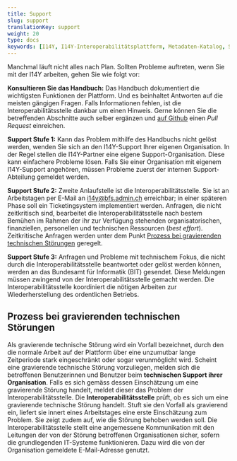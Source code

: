 ```yaml
---
title: Support
slug: support
translationKey: support
weight: 20
type: docs
keywords: [I14Y, I14Y-Interoperabilitätsplattform, Metadaten-Katalog, Software as a Service, SaaS, Support, technische Hilfe, Probleme, Bug]
---
```


Manchmal läuft nicht alles nach Plan. Sollten Probleme auftreten, wenn Sie mit der I14Y arbeiten, gehen Sie wie folgt vor: 

__Konsultieren Sie das Handbuch:__ Das Handbuch dokumentiert die wichtigsten Funktionen der Plattform. Und es beinhaltet Antworten auf die meisten gängigen Fragen. Falls Informationen fehlen, ist die Interoperabilitätsstelle dankbar um einen Hinweis. Gerne können Sie die betreffenden Abschnitte auch selber ergänzen und [auf Github](https://github.com/I14Y-ch/handbook) einen _Pull Request_ einreichen. 

__Support Stufe 1:__ Kann das Problem mithilfe des Handbuchs nicht gelöst werden, wenden Sie sich an den I14Y-Support Ihrer eigenen Organisation. In der Regel stellen die I14Y-Partner eine eigene Support-Organisation. Diese kann einfachere Probleme lösen. Falls Sie einer Organisation mit eigenem I14Y-Support angehören, müssen Probleme zuerst der internen Support-Abteilung gemeldet werden.

__Support Stufe 2:__ Zweite Anlaufstelle ist die Interoperabilitätsstelle. Sie ist an Arbeitstagen per E-Mail an [i14y@bfs.admin.ch](mailto:i14y@bfs.admin.ch) erreichbar; in einer späteren Phase soll ein Ticketingsystem implementiert werden. Anfragen, die nicht zeitkritisch sind, bearbeitet die Interoperabilitätsstelle nach bestem Bemühen im Rahmen der ihr zur Verfügung stehenden organisatorischen, finanziellen, personellen und technischen Ressourcen (_best effort_). Zeitkritische Anfragen werden unter dem Punkt [Prozess bei gravierenden technischen Störungen](#prozess-bei-gravierenden-technischen-störungen) geregelt.

__Support Stufe 3:__ Anfragen und Probleme mit technischem Fokus, die nicht durch die Interoperabilitätsstelle beantwortet oder gelöst werden können, werden an das Bundesamt für Informatik (BIT) gesendet. Diese Meldungen müssen zwingend von der Interoperabilitätsstelle gemacht werden. Die Interoperabilitätsstelle koordiniert die nötigen Arbeiten zur Wiederherstellung des ordentlichen Betriebs.

## Prozess bei gravierenden technischen Störungen

Als gravierende technische Störung wird ein Vorfall bezeichnet, durch den die normale Arbeit auf der Plattform über eine unzumutbar lange Zeitperiode stark eingeschränkt oder sogar verunmöglicht wird. Scheint eine gravierende technische Störung vorzuliegen, melden sich die betroffenen Benutzerinnen und Benutzer beim __technischen Support ihrer Organisation__. Falls es sich gemäss dessen Einschätzung um eine gravierende Störung handelt, meldet dieser das Problem der Interoperabilitätsstelle. Die __Interoperabilitätsstelle__ prüft, ob es sich um eine gravierende technische Störung handelt. Stuft sie den Vorfall als gravierend ein, liefert sie innert eines Arbeitstages eine erste Einschätzung zum Problem. Sie zeigt zudem auf, wie die Störung behoben werden soll. Die Interoperabilitätsstelle stellt eine angemessene Kommunikation mit den Leitungen der von der Störung betroffenen Organisationen sicher, sofern die grundlegenden IT-Systeme funktionieren. Dazu wird die von der Organisation gemeldete E-Mail-Adresse genutzt.